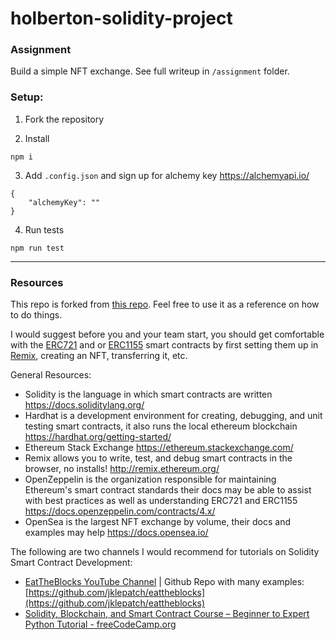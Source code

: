 # holberton-solidity-project

### Assignment

Build a simple NFT exchange. See full writeup in `/assignment` folder.

### Setup:

1. Fork the repository

2. Install

```
npm i
```

3. Add `.config.json` and sign up for alchemy key https://alchemyapi.io/

```
{
    "alchemyKey": ""
}
```

4. Run tests

```
npm run test
```

---

### Resources

This repo is forked from [this repo](https://github.com/davidberiro/bancor-liquidity-mining).  Feel free to use it as a reference on how to do things.

I would suggest before you and your team start, you should get comfortable with the [ERC721](https://github.com/OpenZeppelin/openzeppelin-contracts/blob/master/contracts/token/ERC721/ERC721.sol) and or [ERC1155](https://github.com/OpenZeppelin/openzeppelin-contracts/blob/master/contracts/token/ERC1155/ERC1155.sol) smart contracts by first setting them up in [Remix](http://remix.ethereum.org/), creating an NFT, transferring it, etc.

General Resources:

- Solidity is the language in which smart contracts are written https://docs.soliditylang.org/
- Hardhat is a development environment for creating, debugging, and unit testing smart contracts, it also runs the local ethereum blockchain https://hardhat.org/getting-started/
- Ethereum Stack Exchange https://ethereum.stackexchange.com/
- Remix allows you to write, test, and debug smart contracts in the browser, no installs! http://remix.ethereum.org/
- OpenZeppelin is the organization responsible for maintaining Ethereum's smart contract standards their docs may be able to assist with best practices as well as understanding ERC721 and ERC1155 https://docs.openzeppelin.com/contracts/4.x/
- OpenSea is the largest NFT exchange by volume, their docs and examples may help https://docs.opensea.io/ 

The following are two channels I would recommend for tutorials on Solidity Smart Contract Development:

- [EatTheBlocks YouTube Channel](https://www.youtube.com/c/EatTheBlocks) | Github Repo with many examples: [https://github.com/jklepatch/eattheblocks](https://github.com/jklepatch/eattheblocks)
- [Solidity, Blockchain, and Smart Contract Course – Beginner to Expert Python Tutorial - freeCodeCamp.org](https://www.youtube.com/watch?v=M576WGiDBdQ)